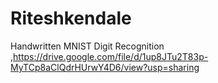 # Riteshkendale
Handwritten MNIST Digit Recognition ,https://drive.google.com/file/d/1up8JTu2T83p-MyTCp8aClQdrHUrwY4D6/view?usp=sharing
